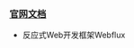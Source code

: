  ### [官网文档](https://docs.spring.io/spring-boot/docs/2.2.2.RELEASE/reference/htmlsingle/#boot-features-webflux)
 * 反应式Web开发框架Webflux